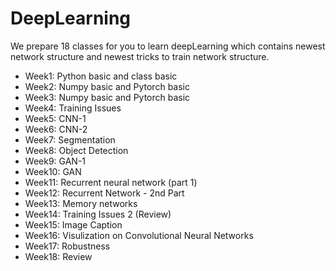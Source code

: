 # DeepLearning

We prepare 18 classes for you to learn deepLearning which contains newest network structure and newest tricks to train network structure.

- Week1: Python basic and class basic
- Week2: Numpy basic and Pytorch basic
- Week3: Numpy basic and Pytorch basic
- Week4: Training Issues
- Week5: CNN-1
- Week6: CNN-2
- Week7: Segmentation
- Week8: Object Detection
- Week9: GAN-1
- Week10: GAN
- Week11: Recurrent neural network (part 1)
- Week12: Recurrent Network - 2nd Part
- Week13: Memory networks
- Week14: Training Issues 2 (Review)
- Week15: Image Caption
- Week16: Visulization on Convolutional Neural Networks
- Week17: Robustness
- Week18: Review